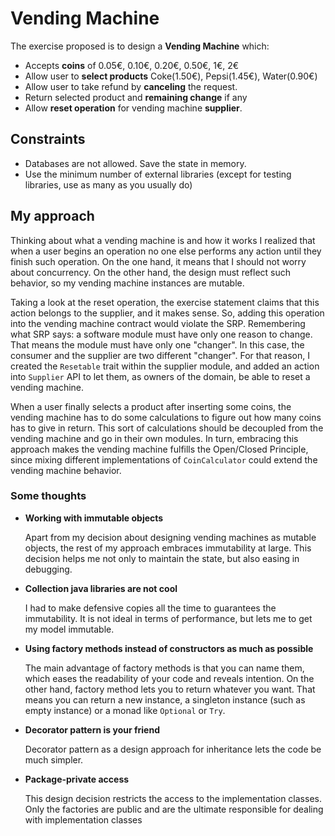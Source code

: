 # Vending Machine

The exercise proposed is to design a **Vending Machine** which:

- Accepts **coins** of 0.05€, 0.10€, 0.20€, 0.50€, 1€, 2€ 
- Allow user to **select products** Coke(1.50€), Pepsi(1.45€), Water(0.90€)
- Allow user to take refund by **canceling** the request.
- Return selected product and **remaining change** if any
- Allow **reset operation** for vending machine **supplier**.

## Constraints
 
- Databases are not allowed. Save the state in memory.
- Use the minimum number of external libraries (except for testing libraries, use as many as you usually do)

## My approach

Thinking about what a vending machine is and how it works I realized that when a user begins an operation no one else performs any action until they finish such operation. On the one hand, it means that I should not worry about concurrency. On the other hand, the design must reflect such behavior, so my vending machine instances are mutable.

Taking a look at the reset operation, the exercise statement claims that this action belongs to the supplier, and it makes sense. So, adding this operation into the vending machine contract would violate the SRP. Remembering what SRP says: a software module must have only one reason to change. That means the module must have only one "changer". In this case, the consumer and the supplier are two different "changer". For that reason, I created the `Resetable` trait within the supplier module, and added an action into `Supplier` API to let them, as owners of the domain, be able to reset a vending machine. 

When a user finally selects a product after inserting some coins, the vending machine has to do some calculations to figure out how many coins has to give in return. This sort of calculations should be decoupled from the vending machine and go in their own modules. In turn, embracing this approach makes the vending machine fulfills the Open/Closed Principle, since mixing different implementations of `CoinCalculator` could extend the vending machine behavior.
   
### Some thoughts

- **Working with immutable objects**

    Apart from my decision about designing vending machines as mutable objects, the rest of my approach embraces immutability at large. This decision helps me not only to maintain the state, but also easing in debugging.

- **Collection java libraries are not cool**

    I had to make defensive copies all the time to guarantees the immutability. It is not ideal in terms of performance, but lets me to get my model immutable.    

- **Using factory methods instead of constructors as much as possible**

    The main advantage of factory methods is that you can name them, which eases the readability of your code and reveals intention. On the other hand, factory method lets you to return whatever you want. That means you can return a new instance, a singleton instance (such as empty instance) or a monad like `Optional` or `Try`.

- **Decorator pattern is your friend**

    Decorator pattern as a design approach for inheritance lets the code be much simpler.
    
- **Package-private access**

    This design decision restricts the access to the implementation classes. Only the factories are public and are the ultimate responsible for dealing with implementation classes
